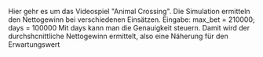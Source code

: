 Hier gehr es um das Videospiel "Animal Crossing". Die Simulation ermitteln den Nettogewinn
bei verschiedenen Einsätzen.
Eingabe: max_bet = 210000; days = 100000
Mit days kann man die Genauigkeit steuern. Damit wird der durchshcnittliche Nettogewinn ermittelt, 
also eine Näherung für den Erwartungswert
